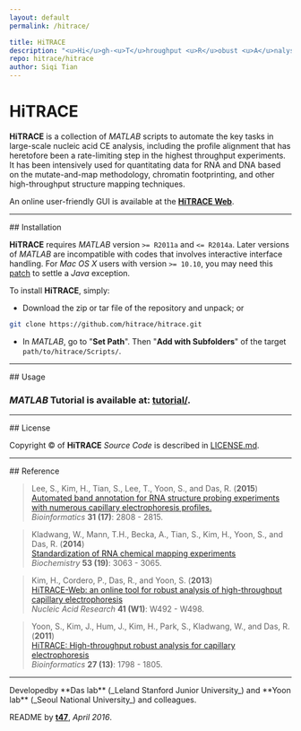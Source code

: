 ```yaml
---
layout: default
permalink: /hitrace/

title: HiTRACE
description: "<u>Hi</u>gh-<u>T</u>hroughput <u>R</u>obust <u>A</u>nalysis for <u>C</u>apillary <u>E</u>lectrophoresis"
repo: hitrace/hitrace
author: Siqi Tian
---
```



# HiTRACE

**HiTRACE** is a collection of *MATLAB* scripts to automate the key tasks in large-scale nucleic acid CE analysis, including the profile alignment that has heretofore been a rate-limiting step in the highest throughput experiments. It has been intensively used for quantitating data for RNA and DNA based on the mutate-and-map methodology, chromatin footprinting, and other high-throughput structure mapping techniques.

An online user-friendly GUI is available at the [**HiTRACE Web**](http://hitrace.org/).

<hr/>
## Installation

**HiTRACE** requires *MATLAB* version `>= R2011a` and `<= R2014a`. Later versions of *MATLAB* are incompatible with codes that involves interactive interface handling. For *Mac OS X* users with version `>= 10.10`, you may need this [patch](https://www.mathworks.com/support/bugreports/1098655) to settle a *Java* exception.

To install **HiTRACE**, simply:

- Download the zip or tar file of the repository and unpack; or 

```bash
git clone https://github.com/hitrace/hitrace.git
```

- In *MATLAB*, go to "**Set Path**". Then "**Add with Subfolders**" of the target `path/to/hitrace/Scripts/`.

<hr/>
## Usage 

### *MATLAB* Tutorial is available at: [**tutorial/**](tutorial/).

<hr/>
## License

Copyright &copy; of **HiTRACE** _Source Code_ is described in [LICENSE.md](https://github.com/hitrace/hitrace/blob/master/LICENSE.md).

<hr/>
## Reference

>Lee, S., Kim, H., Tian, S., Lee, T., Yoon, S., and Das, R. (**2015**)<br/>
>[Automated band annotation for RNA structure probing experiments with numerous capillary electrophoresis profiles.](http://bioinformatics.oxfordjournals.org/content/31/17/2808.abstract)<br/>
>*Bioinformatics* **31 (17)**: 2808 - 2815.

>Kladwang, W., Mann, T.H., Becka, A., Tian, S., Kim, H., Yoon, S., and Das, R. (**2014**)<br/>
>[Standardization of RNA chemical mapping experiments](http://pubs.acs.org/doi/abs/10.1021/bi5003426)<br/>
>*Biochemistry* **53 (19)**: 3063 - 3065.

>Kim, H., Cordero, P., Das, R., and Yoon, S. (**2013**)<br/>
>[HiTRACE-Web: an online tool for robust analysis of high-throughput capillary electrophoresis](http://nar.oxfordjournals.org/content/41/W1/W492)<br/>
>*Nucleic Acid Research* **41 (W1)**: W492 - W498.

>Yoon, S., Kim, J., Hum, J., Kim, H., Park, S., Kladwang, W., and Das, R. (**2011**)<br/>
>[HiTRACE: High-throughput robust analysis for capillary electrophoresis](http://bioinformatics.oxfordjournals.org/content/27/13/1798)<br/>
>*Bioinformatics* **27 (13)**: 1798 - 1805.

<hr/>
Developedby **Das lab** (_Leland Stanford Junior University_) and **Yoon lab** (_Seoul National University_) and colleagues.

README by [**t47**](http://t47.io/), *April 2016*.